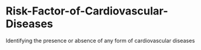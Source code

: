 # Risk-Factor-of-Cardiovascular-Diseases
Identifying the presence or absence of any form of cardiovascular diseases
